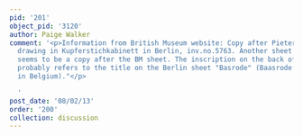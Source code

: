 ```yaml
---
pid: '201'
object_pid: '3120'
author: Paige Walker
comment: '<p>Information from British Museum website: Copy after Pieter Bruegel''s
  drawing in Kupferstichkabinett in Berlin, inv.no.5763. Another sheet in Berlin (inv.no.13214)
  seems to be a copy after the BM sheet. The inscription on the back of the drawing
  probably refers to the title on the Berlin sheet "Basrode" (Baasrode near Dendermonde
  in Belgium)."</p>

  '
post_date: '08/02/13'
order: '200'
collection: discussion
---
```

